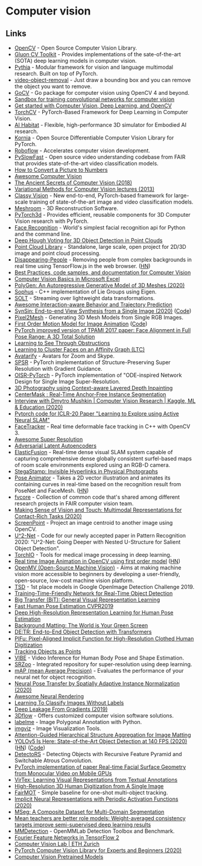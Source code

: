 # Computer vision

## Links

* [OpenCV](https://github.com/opencv/opencv) - Open Source Computer Vision Library.
* [Gluon CV Toolkit](https://github.com/dmlc/gluon-cv) - Provides implementations of the sate-of-the-art \(SOTA\) deep learning models in computer vision.
* [Pythia](https://github.com/facebookresearch/pythia) - Modular framework for vision and language multimodal research. Built on top of PyTorch.
* [video-object-removal](https://github.com/zllrunning/video-object-removal) - Just draw a bounding box and you can remove the object you want to remove.
* [GoCV](https://github.com/hybridgroup/gocv) - Go package for computer vision using OpenCV 4 and beyond.
* [Sandbox for training convolutional networks for computer vision](https://github.com/osmr/imgclsmob)
* [Get started with Computer Vision, Deep Learning, and OpenCV](https://www.pyimagesearch.com/start-here/)
* [TorchCV](https://github.com/donnyyou/torchcv) - PyTorch-Based Framework for Deep Learning in Computer Vision.
* [AI Habitat](https://github.com/facebookresearch/habitat-sim) - Flexible, high-performance 3D simulator for Embodied AI research.
* [Kornia](https://github.com/kornia/kornia) - Open Source Differentiable Computer Vision Library for PyTorch.
* [Roboflow](https://roboflow.ai/) - Accelerates computer vision development.
* [PySlowFast](https://github.com/facebookresearch/SlowFast) - Open source video understanding codebase from FAIR that provides state-of-the-art video classification models.
* [How to Convert a Picture to Numbers](https://brohrer.github.io/images_to_numbers.html)
* [Awesome Computer Vision](https://github.com/jbhuang0604/awesome-computer-vision)
* [The Ancient Secrets of Computer Vision \(2018\)](https://www.youtube.com/playlist?list=PLjMXczUzEYcHvw5YYSU92WrY8IwhTuq7p)
* [Variational Methods for Computer Vision lectures \(2013\)](https://www.youtube.com/watch?v=fpw26tpHGr8&list=PLTBdjV_4f-EJ7A2iIH5L5ztqqrWYjP2RI)
* [Classy Vision](https://github.com/facebookresearch/ClassyVision) - New end-to-end, PyTorch-based framework for large-scale training of state-of-the-art image and video classification models.
* [Meshroom](https://github.com/alicevision/meshroom) - 3D Reconstruction Software.
* [PyTorch3d](https://github.com/facebookresearch/pytorch3d) - Provides efficient, reusable components for 3D Computer Vision research with PyTorch.
* [Face Recognition](https://github.com/ageitgey/face_recognition) - World's simplest facial recognition api for Python and the command line.
* [Deep Hough Voting for 3D Object Detection in Point Clouds](https://github.com/facebookresearch/votenet)
* [Point Cloud Library](https://github.com/PointCloudLibrary/pcl) - Standalone, large scale, open project for 2D/3D image and point cloud processing.
* [Disappearing-People](https://github.com/jasonmayes/Real-Time-Person-Removal) - Removing people from complex backgrounds in real time using TensorFlow.js in the web browser. \([HN](https://news.ycombinator.com/item?id=22353596)\)
* [Best Practices, code samples, and documentation for Computer Vision](https://github.com/microsoft/computervision-recipes)
* [Computer Vision Basics in Microsoft Excel](https://github.com/amzn/computer-vision-basics-in-microsoft-excel)
* [PolyGen: An Autoregressive Generative Model of 3D Meshes \(2020\)](https://arxiv.org/abs/2002.10880)
* [Sophus](https://github.com/strasdat/Sophus) - C++ implementation of Lie Groups using Eigen.
* [SOLT](https://github.com/MIPT-Oulu/solt) - Streaming over lightweight data transformations.
* [Awesome Interaction-aware Behavior and Trajectory Prediction](https://github.com/jiachenli94/Awesome-Interaction-aware-Trajectory-Prediction)
* [SynSin: End-to-end View Synthesis from a Single Image \(2020\)](http://www.robots.ox.ac.uk/~ow/synsin.html) \([Code](https://github.com/facebookresearch/synsin)\)
* [Pixel2Mesh](https://github.com/nywang16/Pixel2Mesh) - Generating 3D Mesh Models from Single RGB Images.
* [First Order Motion Model for Image Animation](https://aliaksandrsiarohin.github.io/first-order-model-website/) \([Code](https://github.com/AliaksandrSiarohin/first-order-model)\)
* [PyTorch improved version of TPAMI 2017 paper: Face Alignment in Full Pose Range: A 3D Total Solution](https://github.com/cleardusk/3DDFA)
* [Learning to See Through Obstructions](https://github.com/alex04072000/ObstructionRemoval)
* [Learning to Cluster Faces on an Affinity Graph \(LTC\)](https://github.com/yl-1993/learn-to-cluster)
* [Avatarify](https://github.com/alievk/avatarify) - Avatars for Zoom and Skype.
* [SPSR](https://github.com/Maclory/SPSR) - PyTorch implementation of Structure-Preserving Super Resolution with Gradient Guidance.
* [OISR-PyTorch](https://github.com/HolmesShuan/OISR-PyTorch) - PyTorch implementation of "ODE-inspired Network Design for Single Image Super-Resolution.
* [3D Photography using Context-aware Layered Depth Inpainting](https://github.com/vt-vl-lab/3d-photo-inpainting)
* [CenterMask : Real-Time Anchor-Free Instance Segmentation](https://github.com/youngwanLEE/CenterMask)
* [Interview with Dmytro Mushkin \| Computer Vision Research \| Kaggle, ML & Education \(2020\)](https://www.youtube.com/watch?v=lWwkbiufwNE)
* [Pytorch code for ICLR-20 Paper "Learning to Explore using Active Neural SLAM"](https://github.com/devendrachaplot/Neural-SLAM)
* [FaceTracker](https://github.com/kylemcdonald/FaceTracker) - Real time deformable face tracking in C++ with OpenCV 3.
* [Awesome Super Resolution](https://github.com/ChaofWang/Awesome-Super-Resolution)
* [Adversarial Latent Autoencoders](https://github.com/podgorskiy/ALAE)
* [ElasticFusion](https://github.com/mp3guy/ElasticFusion) - Real-time dense visual SLAM system capable of capturing comprehensive dense globally consistent surfel-based maps of room scale environments explored using an RGB-D camera.
* [StegaStamp: Invisible Hyperlinks in Physical Photographs](https://github.com/tancik/StegaStamp)
* [Pose Animator](https://github.com/yemount/pose-animator/) - Takes a 2D vector illustration and animates its containing curves in real-time based on the recognition result from PoseNet and FaceMesh. \([HN](https://news.ycombinator.com/item?id=23124786)\)
* [fvcore](https://github.com/facebookresearch/fvcore) - Collection of common code that's shared among different research projects in FAIR computer vision team.
* [Making Sense of Vision and Touch: Multimodal Representations for Contact-Rich Tasks \(2020\)](http://ai.stanford.edu/blog/selfsupervised-multimodal/)
* [ScreenPoint](https://github.com/cyrildiagne/screenpoint) - Project an image centroid to another image using OpenCV.
* [U^2-Net](https://github.com/NathanUA/U-2-Net) - Code for our newly accepted paper in Pattern Recognition 2020: "U^2-Net: Going Deeper with Nested U-Structure for Salient Object Detection".
* [TorchIO](https://github.com/fepegar/torchio) - Tools for medical image processing in deep learning.
* [Real time Image Animation in OpenCV using first order model](https://github.com/anandpawara/Real_Time_Image_Animation) \([HN](https://news.ycombinator.com/item?id=23312259)\)
* [OpenMV \(Open-Source Machine Vision\)](https://github.com/openmv/openmv) - Aims at making machine vision more accessible to beginners by developing a user-friendly, open-source, low-cost machine vision platform.
* [TSD](https://github.com/Sense-X/TSD) - 1st place models in Google OpenImage Detection Challenge 2019.
* [Training-Time-Friendly Network for Real-Time Object Detection](https://github.com/ZJULearning/ttfnet)
* [Big Transfer \(BiT\): General Visual Representation Learning](https://github.com/google-research/big_transfer)
* [Fast Human Pose Estimation CVPR2019](https://github.com/ilovepose/fast-human-pose-estimation.pytorch)
* [Deep High-Resolution Representation Learning for Human Pose Estimation](https://github.com/leoxiaobin/deep-high-resolution-net.pytorch)
* [Background Matting: The World is Your Green Screen](https://github.com/senguptaumd/Background-Matting)
* [DE⫶TR: End-to-End Object Detection with Transformers](https://github.com/facebookresearch/detr)
* [PIFu: Pixel-Aligned Implicit Function for High-Resolution Clothed Human Digitization](https://github.com/shunsukesaito/PIFu)
* [Tracking Objects as Points](https://github.com/xingyizhou/CenterTrack)
* [VIBE](https://github.com/mkocabas/VIBE) - Video Inference for Human Body Pose and Shape Estimation.
* [SRZoo](https://github.com/idearibosome/srzoo) - Integrated repository for super-resolution using deep learning.
* [mAP \(mean Average Precision\)](https://github.com/Cartucho/mAP) - Evaluates the performance of your neural net for object recognition.
* [Neural Pose Transfer by Spatially Adaptive Instance Normalization \(2020\)](https://github.com/jiashunwang/Neural-Pose-Transfer)
* [Awesome Neural Rendering](https://github.com/weihaox/awesome-neural-rendering)
* [Learning To Classify Images Without Labels](https://github.com/wvangansbeke/Unsupervised-Classification)
* [Deep Leakage From Gradients \(2019\)](https://github.com/mit-han-lab/dlg)
* [3Dflow](https://www.3dflow.net/) - Offers customized computer vision software solutions.
* [labelme](https://github.com/wkentaro/labelme) - Image Polygonal Annotation with Python.
* [imgviz](https://github.com/wkentaro/imgviz) - Image Visualization Tools.
* [Attention-Guided Hierarchical Structure Aggregation for Image Matting](https://github.com/wukaoliu/CVPR2020-HAttMatting)
* [YOLOv5 Is Here: State-of-the-Art Object Detection at 140 FPS \(2020\)](https://blog.roboflow.ai/yolov5-is-here/) \([HN](https://news.ycombinator.com/item?id=23478151)\) \([Code](https://github.com/ultralytics/yolov5)\)
* [DetectoRS](https://github.com/joe-siyuan-qiao/DetectoRS) - Detecting Objects with Recursive Feature Pyramid and Switchable Atrous Convolution.
* [PyTorch implementation of paper Real-time Facial Surface Geometry from Monocular Video on Mobile GPUs](https://github.com/thepowerfuldeez/facemesh.pytorch)
* [VirTex: Learning Visual Representations from Textual Annotations](https://github.com/kdexd/virtex)
* [High-Resolution 3D Human Digitization from A Single Image](https://github.com/facebookresearch/pifuhd)
* [FairMOT](https://github.com/ifzhang/FairMOT) - Simple baseline for one-shot multi-object tracking.
* [Implicit Neural Representations with Periodic Activation Functions \(2020\)](https://vsitzmann.github.io/siren/)
* [MSeg: A Composite Dataset for Multi-Domain Segmentation](https://github.com/mseg-dataset/mseg-semantic)
* [Mean teachers are better role models: Weight-averaged consistency targets improve semi-supervised deep learning results](https://github.com/CuriousAI/mean-teacher)
* [MMDetection](https://github.com/open-mmlab/mmdetection) - OpenMMLab Detection Toolbox and Benchmark.
* [Fourier Feature Networks in TensorFlow 2](https://github.com/noahtren/Fourier-Feature-Networks-TensorFlow-2)
* [Computer Vision Lab \| ETH Zurich](https://vision.ee.ethz.ch/)
* [PyTorch Computer Vision Library for Experts and Beginners \(2020\)](https://medium.com/pytorch/pytorch-computer-vision-library-for-experts-and-beginners-84b9157584e5)
* [Computer Vision Pretrained Models](https://github.com/balavenkatesh3322/CV-pretrained-model)

